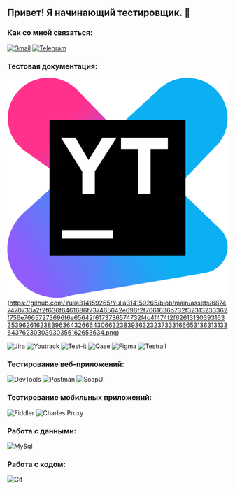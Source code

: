 ## Привет! Я начинающий тестировщик. 👋

### Как со мной связаться:
<a href="mailto:yulliia.tor@gmail.com">![Gmail](https://img.shields.io/badge/-Gmail-090909?style=for-the-badge&logo=Gmail&logoColor=DE5144)</a>
[![Telegram](https://img.shields.io/badge/-Telegram-090909?style=for-the-badge&logo=telegram&logoColor=2FABEB)](t.me/yulia314159)

### Тестовая документация:

![Youtrack](https://github.com/Yulia314159265/Yulia314159265/blob/main/assets/68747470733a2f2f75706c6f61642e77696b696d656469612e6f72672f77696b6970656469612f636f6d6d6f6e732f7468756d622f382f38642f596f75547261636b5f49636f6e2e7376672f3130323470782d596f75547261636b5f49636f6e2e7376672e706e673f323032.png)(https://github.com/Yulia314159265/Yulia314159265/blob/main/assets/68747470733a2f2f636f6461686f737465642e696f2f7061636b732f32313233362f756e76657273696f6e65642f6173736574732f4c4f474f2f6261313039316335396261623839636432666430663238393632323733316665313631313364376230303930356162653634.png)



![Jira](https://img.shields.io/badge/-Jira-090909?style=for-the-badge&logo=jira&logoColor=2185FF)
![Youtrack](https://img.shields.io/badge/-YouTrack-090909?style=for-the-badge&logo=youtrack&logoColor=FB47B4)
![Test-it](https://img.shields.io/badge/-Test--it-090909?style=for-the-badge&logo=test--it&logoColor=3E79C7)
![Qase](https://img.shields.io/badge/-Qase-090909?style=for-the-badge&logo=Qase&logoColor=591CAF)
![Figma](https://img.shields.io/badge/-Figma-090909?style=for-the-badge&logo=Figma&logoColor=F35425)
![Testrail](https://img.shields.io/badge/-Testrail-090909?style=for-the-badge&logo=Testrail&logoColor=6AC37D)

### Тестирование веб-приложений:
![DevTools](https://img.shields.io/badge/-DevTools-090909?style=for-the-badge&logo=DevTools&logoColor=4887F7)
![Postman](https://img.shields.io/badge/-Postman-090909?style=for-the-badge&logo=Postman&logoColor=FF713D)
![SoapUI](https://img.shields.io/badge/-SoapUI-090909?style=for-the-badge&logo=SoapUI&logoColor=FCDC08)
### Тестирование мобильных приложений:
![Fiddler](https://img.shields.io/badge/-Fiddler-090909?style=for-the-badge&logo=Fiddlera&logoColor=5CE500)
![Charles Proxy](https://img.shields.io/badge/-charles_proxy-090909?style=for-the-badge&logo=charles&logoColor=C7E5F0)
### Работа с данными:
![MySql](https://img.shields.io/badge/-MySql-090909?style=for-the-badge&logo=MySql&logoColor=4A7DA4)
### Работа с кодом:
![Git](https://img.shields.io/badge/-Git-090909?style=for-the-badge&logo=Git&logoColor=F05539)

